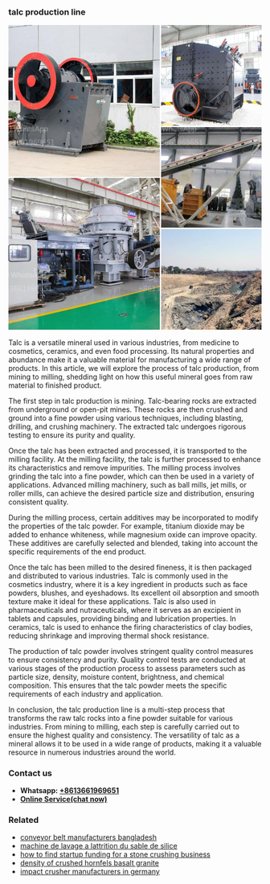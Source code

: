 <h3>talc production line</h3><img src='1706767293.jpg' alt=''><p>Talc is a versatile mineral used in various industries, from medicine to cosmetics, ceramics, and even food processing. Its natural properties and abundance make it a valuable material for manufacturing a wide range of products. In this article, we will explore the process of talc production, from mining to milling, shedding light on how this useful mineral goes from raw material to finished product.</p><p>The first step in talc production is mining. Talc-bearing rocks are extracted from underground or open-pit mines. These rocks are then crushed and ground into a fine powder using various techniques, including blasting, drilling, and crushing machinery. The extracted talc undergoes rigorous testing to ensure its purity and quality.</p><p>Once the talc has been extracted and processed, it is transported to the milling facility. At the milling facility, the talc is further processed to enhance its characteristics and remove impurities. The milling process involves grinding the talc into a fine powder, which can then be used in a variety of applications. Advanced milling machinery, such as ball mills, jet mills, or roller mills, can achieve the desired particle size and distribution, ensuring consistent quality.</p><p>During the milling process, certain additives may be incorporated to modify the properties of the talc powder. For example, titanium dioxide may be added to enhance whiteness, while magnesium oxide can improve opacity. These additives are carefully selected and blended, taking into account the specific requirements of the end product.</p><p>Once the talc has been milled to the desired fineness, it is then packaged and distributed to various industries. Talc is commonly used in the cosmetics industry, where it is a key ingredient in products such as face powders, blushes, and eyeshadows. Its excellent oil absorption and smooth texture make it ideal for these applications. Talc is also used in pharmaceuticals and nutraceuticals, where it serves as an excipient in tablets and capsules, providing binding and lubrication properties. In ceramics, talc is used to enhance the firing characteristics of clay bodies, reducing shrinkage and improving thermal shock resistance.</p><p>The production of talc powder involves stringent quality control measures to ensure consistency and purity. Quality control tests are conducted at various stages of the production process to assess parameters such as particle size, density, moisture content, brightness, and chemical composition. This ensures that the talc powder meets the specific requirements of each industry and application.</p><p>In conclusion, the talc production line is a multi-step process that transforms the raw talc rocks into a fine powder suitable for various industries. From mining to milling, each step is carefully carried out to ensure the highest quality and consistency. The versatility of talc as a mineral allows it to be used in a wide range of products, making it a valuable resource in numerous industries around the world.</p><h3>Contact us</h3><ul><li><strong>Whatsapp:&nbsp;<a href="https://wa.me/8613661969651">+8613661969651</a></strong></li><li><a href="https://swt.shibang-china.com/?git&amp;zhl&amp;talc production line"><strong>Online Service(chat now)</strong></a></li></ul><h3>Related</h3><ul><li><a href='conveyor belt manufacturers bangladesh.md'>conveyor belt manufacturers bangladesh</a></li><li><a href='machine de lavage a lattrition du sable de silice.md'>machine de lavage a lattrition du sable de silice</a></li><li><a href='how to find startup funding for a stone crushing business.md'>how to find startup funding for a stone crushing business</a></li><li><a href='density of crushed hornfels basalt granite.md'>density of crushed hornfels basalt granite</a></li><li><a href='impact crusher manufacturers in germany.md'>impact crusher manufacturers in germany</a></li></ul>